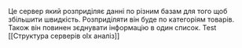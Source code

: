 Це сервер який розприділяє данні по різним базам для того щоб збільшити швидкість.
Розприділяти він буде по категоріям товарів. Також він повинен зєднувати інформацію в один  список.
Test
[[Структура серверів olx аналіз]]